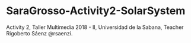# SaraGrosso-Activity2-SolarSystem
Activity 2, Taller Multimedia 2018 - II, Universidad de la Sabana, Teacher Rigoberto Sáenz @rsaenzi.
